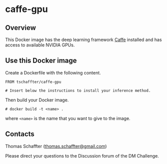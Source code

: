 # caffe-gpu
## Overview
This Docker image has the deep learning framework [Caffe](http://caffe.berkeleyvision.org/) installed and has access to available NVIDIA GPUs.

## Use this Docker image
Create a Dockerfile with the following content.

```
FROM tschaffter/caffe-gpu

# Insert below the instructions to install your inference method.
```

Then build your Docker image.

```
# docker build -t <name> .
```
where `<name>` is the name that you want to give to the image.

## Contacts
Thomas Schaffter (thomas.schaffter@gmail.com)

Please direct your questions to the Discussion forum of the DM Challenge.
